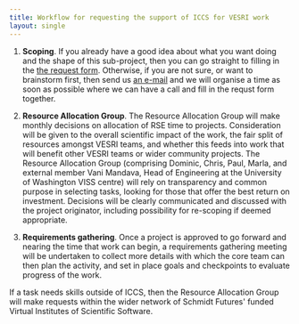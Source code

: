```yaml
---
title: Workflow for requesting the support of ICCS for VESRI work
layout: single
---
```


1. __Scoping__. If you already have a good idea about what you want doing and the shape
of this sub-project, then you can go straight to filling in the [the request form](https://docs.google.com/forms/d/e/1FAIpQLSdEZqvd9rLbLPTkDW5vNbGO53c2m4cst-nQ3HDkQ6Nmo1vB7A/viewform?usp=sf_link).
Otherwise, if you are not sure, or want to brainstorm first, then send us [an e-mail](mailto:iccs@maths.cam.ac.uk) and we will organise a time
  as soon as possible where we can have a call and fill in the requst form together.

2. __Resource Allocation Group__. The Resource Allocation Group will make monthly decisions on allocation of RSE time to projects.
Consideration will be given to the overall scientific impact of the work, the fair split of resources amongst VESRI teams,
and whether this feeds into work that will benefit other VESRI teams or wider community projects.
The Resource Allocation Group (comprising Dominic, Chris, Paul, Marla, and external member Vani Mandava,
Head of Engineering at the University of Washington VISS centre) will rely on transparency and common purpose in selecting tasks, 
looking for those that offer the best return on investment. Decisions will be clearly communicated and discussed with the project originator, including possibility for re-scoping if deemed appropriate.

3. __Requirements gathering__. Once a project is approved to go forward and nearing the time that work can begin, a requirements gathering meeting will be undertaken to collect more details with which the core team can then plan the activity, and set in place goals and checkpoints to evaluate progress of the work.


If a task needs skills outside of ICCS, then the Resource Allocation Group will make requests within the wider network of Schmidt Futures' funded Virtual Institutes of Scientific Software. 
